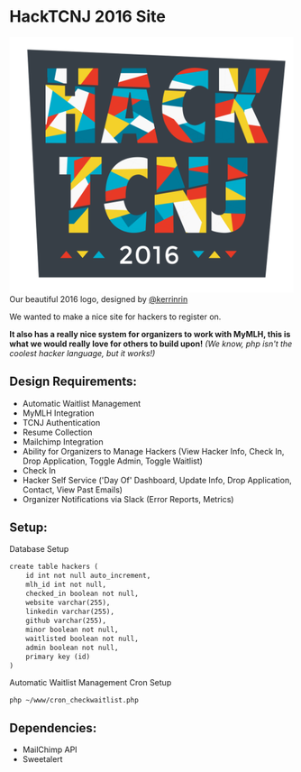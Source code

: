 HackTCNJ 2016 Site
==================
![HackTCNJ 2016 Logo](WebContent/hackTcnj2016.png)
Our beautiful 2016 logo, designed by [@kerrinrin](https://twitter.com/kerrinrin)

We wanted to make a nice site for hackers to register on.

**It also has a really nice system for organizers to work with MyMLH, this is what we would really love for others to build upon!**
*(We know, php isn't the coolest hacker language, but it works!)*

Design Requirements:
--------------------

-   Automatic Waitlist Management
-   MyMLH Integration
-   TCNJ Authentication
-   Resume Collection
-   Mailchimp Integration
-   Ability for Organizers to Manage Hackers (View Hacker Info, Check In, Drop Application, Toggle Admin, Toggle Waitlist)
-   Check In
-   Hacker Self Service ('Day Of' Dashboard, Update Info, Drop Application, Contact, View Past Emails)
-   Organizer Notifications via Slack (Error Reports, Metrics)

Setup:
------

Database Setup

    create table hackers (
        id int not null auto_increment,
        mlh_id int not null,
        checked_in boolean not null,
        website varchar(255),
        linkedin varchar(255),
        github varchar(255),
        minor boolean not null,
        waitlisted boolean not null,
        admin boolean not null,
        primary key (id)
    )

Automatic Waitlist Management Cron Setup

    php ~/www/cron_checkwaitlist.php

Dependencies:
-------------

-   MailChimp API
-   Sweetalert
